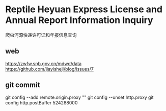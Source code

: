 # Reptile Heyuan Express License and Annual Report Information Inquiry
爬虫河源快递许可证和年报信息查询

## web
https://zwfw.spb.gov.cn/mdwd/data
https://github.com/jiayisheji/blog/issues/7

## git commit
git config --add remote.origin.proxy ""
git config --unset http.proxy
git config http.postBuffer 524288000
